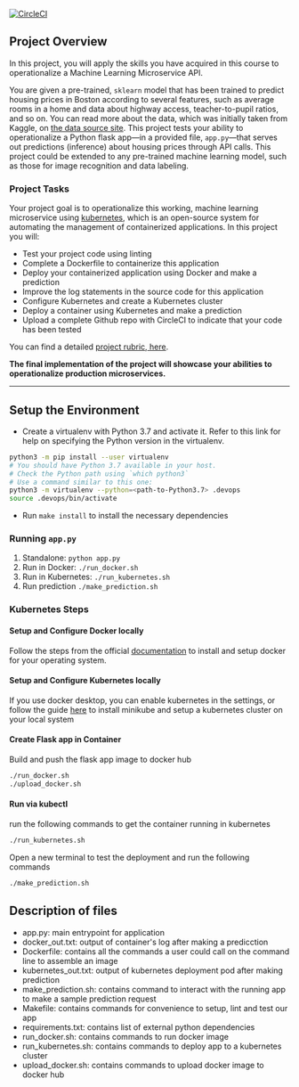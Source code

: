 [![CircleCI](https://dl.circleci.com/status-badge/img/gh/0xdod/project-ml-microservice-kubernetes/tree/master.svg?style=svg)](https://dl.circleci.com/status-badge/redirect/gh/0xdod/project-ml-microservice-kubernetes/tree/master)

## Project Overview

In this project, you will apply the skills you have acquired in this course to operationalize a Machine Learning Microservice API. 

You are given a pre-trained, `sklearn` model that has been trained to predict housing prices in Boston according to several features, such as average rooms in a home and data about highway access, teacher-to-pupil ratios, and so on. You can read more about the data, which was initially taken from Kaggle, on [the data source site](https://www.kaggle.com/c/boston-housing). This project tests your ability to operationalize a Python flask app—in a provided file, `app.py`—that serves out predictions (inference) about housing prices through API calls. This project could be extended to any pre-trained machine learning model, such as those for image recognition and data labeling.

### Project Tasks

Your project goal is to operationalize this working, machine learning microservice using [kubernetes](https://kubernetes.io/), which is an open-source system for automating the management of containerized applications. In this project you will:
* Test your project code using linting
* Complete a Dockerfile to containerize this application
* Deploy your containerized application using Docker and make a prediction
* Improve the log statements in the source code for this application
* Configure Kubernetes and create a Kubernetes cluster
* Deploy a container using Kubernetes and make a prediction
* Upload a complete Github repo with CircleCI to indicate that your code has been tested

You can find a detailed [project rubric, here](https://review.udacity.com/#!/rubrics/2576/view).

**The final implementation of the project will showcase your abilities to operationalize production microservices.**

---

## Setup the Environment

* Create a virtualenv with Python 3.7 and activate it. Refer to this link for help on specifying the Python version in the virtualenv. 
```bash
python3 -m pip install --user virtualenv
# You should have Python 3.7 available in your host. 
# Check the Python path using `which python3`
# Use a command similar to this one:
python3 -m virtualenv --python=<path-to-Python3.7> .devops
source .devops/bin/activate
```
* Run `make install` to install the necessary dependencies

### Running `app.py`

1. Standalone:  `python app.py`
2. Run in Docker:  `./run_docker.sh`
3. Run in Kubernetes:  `./run_kubernetes.sh`
4. Run prediction `./make_prediction.sh`

### Kubernetes Steps

#### Setup and Configure Docker locally
Follow the steps from the official [documentation](https://docs.docker.com/desktop/) to install and setup docker for your operating system.

#### Setup and Configure Kubernetes locally
If you use docker desktop, you can enable kubernetes in the settings, or follow the guide [here](https://minikube.sigs.k8s.io/docs/start/) to install minikube and setup a kubernetes cluster on your local system

#### Create Flask app in Container
Build and push the flask app image to docker hub
```bash
./run_docker.sh
./upload_docker.sh
```
#### Run via kubectl
run the following commands to get the container running in kubernetes
```bash
./run_kubernetes.sh
```
Open a new terminal to test the deployment and run the following commands
```bash
./make_prediction.sh
```

## Description of files 
* app.py: main entrypoint for application
* docker_out.txt: output of container's log after making a predicction
* Dockerfile: contains all the commands a user could call on the command line to assemble an image
* kubernetes_out.txt: output of kubernetes deployment pod after making prediction
* make_prediction.sh: contains command to interact with the running app to make a sample prediction request
* Makefile: contains commands for convenience to setup, lint and test our app
* requirements.txt: contains list of external python dependencies
* run_docker.sh: contains commands to run docker image
* run_kubernetes.sh: contains commands to deploy app to a kubernetes cluster
* upload_docker.sh: contains commands to upload docker image to docker hub
